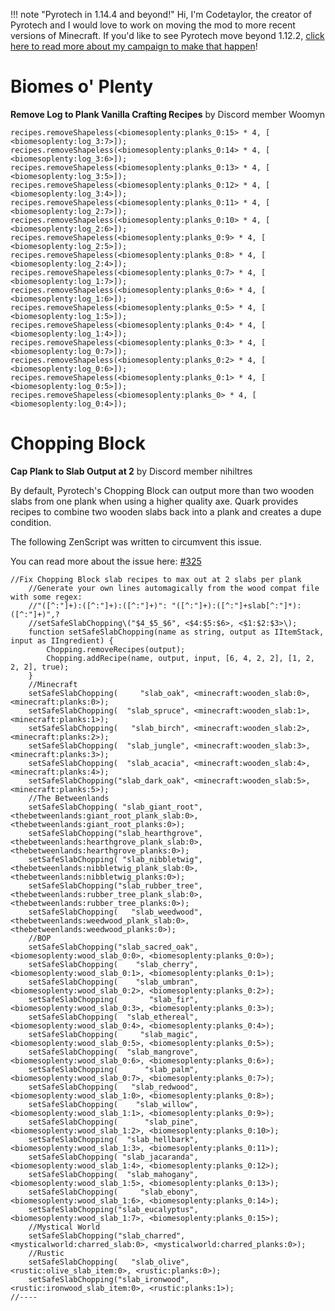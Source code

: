 !!! note "Pyrotech in 1.14.4 and beyond!"
    Hi, I'm Codetaylor, the creator of Pyrotech and I would love to work on moving the mod to more recent versions of Minecraft. If you'd like to see Pyrotech move beyond 1.12.2, [click here to read more about my campaign to make that happen](https://bit.ly/2KaxA3H)!

# Biomes o' Plenty

**Remove Log to Plank Vanilla Crafting Recipes**
by Discord member Woomyn

```zs
recipes.removeShapeless(<biomesoplenty:planks_0:15> * 4, [ <biomesoplenty:log_3:7>]);
recipes.removeShapeless(<biomesoplenty:planks_0:14> * 4, [ <biomesoplenty:log_3:6>]);
recipes.removeShapeless(<biomesoplenty:planks_0:13> * 4, [ <biomesoplenty:log_3:5>]);
recipes.removeShapeless(<biomesoplenty:planks_0:12> * 4, [ <biomesoplenty:log_3:4>]);
recipes.removeShapeless(<biomesoplenty:planks_0:11> * 4, [ <biomesoplenty:log_2:7>]);
recipes.removeShapeless(<biomesoplenty:planks_0:10> * 4, [ <biomesoplenty:log_2:6>]);
recipes.removeShapeless(<biomesoplenty:planks_0:9> * 4, [ <biomesoplenty:log_2:5>]);
recipes.removeShapeless(<biomesoplenty:planks_0:8> * 4, [ <biomesoplenty:log_2:4>]);
recipes.removeShapeless(<biomesoplenty:planks_0:7> * 4, [ <biomesoplenty:log_1:7>]);
recipes.removeShapeless(<biomesoplenty:planks_0:6> * 4, [ <biomesoplenty:log_1:6>]);
recipes.removeShapeless(<biomesoplenty:planks_0:5> * 4, [ <biomesoplenty:log_1:5>]);
recipes.removeShapeless(<biomesoplenty:planks_0:4> * 4, [ <biomesoplenty:log_1:4>]);
recipes.removeShapeless(<biomesoplenty:planks_0:3> * 4, [ <biomesoplenty:log_0:7>]);
recipes.removeShapeless(<biomesoplenty:planks_0:2> * 4, [ <biomesoplenty:log_0:6>]);
recipes.removeShapeless(<biomesoplenty:planks_0:1> * 4, [ <biomesoplenty:log_0:5>]);
recipes.removeShapeless(<biomesoplenty:planks_0> * 4, [ <biomesoplenty:log_0:4>]);
```

# Chopping Block

**Cap Plank to Slab Output at 2**
by Discord member nihiltres

By default, Pyrotech's Chopping Block can output more than two wooden slabs from one plank when using a higher quality axe. Quark provides recipes to combine two wooden slabs back into a plank and creates a dupe condition.

The following ZenScript was written to circumvent this issue.

You can read more about the issue here: [#325](https://github.com/codetaylor/pyrotech-1.12/issues/325) 

```zs
//Fix Chopping Block slab recipes to max out at 2 slabs per plank
	//Generate your own lines automagically from the wood compat file with some regex:
	//"([^:"]+):([^:"]+):([^:"]+)": "([^:"]+):([^:"]+slab[^:"]*):([^:"]+)",?
	//setSafeSlabChopping\("$4_$5_$6", <$4:$5:$6>, <$1:$2:$3>\);
	function setSafeSlabChopping(name as string, output as IItemStack, input as IIngredient) {
		Chopping.removeRecipes(output);
		Chopping.addRecipe(name, output, input, [6, 4, 2, 2], [1, 2, 2, 2], true);
	}
	//Minecraft
	setSafeSlabChopping(     "slab_oak", <minecraft:wooden_slab:0>, <minecraft:planks:0>);
	setSafeSlabChopping(  "slab_spruce", <minecraft:wooden_slab:1>, <minecraft:planks:1>);
	setSafeSlabChopping(   "slab_birch", <minecraft:wooden_slab:2>, <minecraft:planks:2>);
	setSafeSlabChopping(  "slab_jungle", <minecraft:wooden_slab:3>, <minecraft:planks:3>);
	setSafeSlabChopping(  "slab_acacia", <minecraft:wooden_slab:4>, <minecraft:planks:4>);
	setSafeSlabChopping("slab_dark_oak", <minecraft:wooden_slab:5>, <minecraft:planks:5>);
	//The Betweenlands
	setSafeSlabChopping( "slab_giant_root",  <thebetweenlands:giant_root_plank_slab:0>,  <thebetweenlands:giant_root_planks:0>);
	setSafeSlabChopping("slab_hearthgrove", <thebetweenlands:hearthgrove_plank_slab:0>, <thebetweenlands:hearthgrove_planks:0>);
	setSafeSlabChopping( "slab_nibbletwig",  <thebetweenlands:nibbletwig_plank_slab:0>,  <thebetweenlands:nibbletwig_planks:0>);
	setSafeSlabChopping("slab_rubber_tree", <thebetweenlands:rubber_tree_plank_slab:0>, <thebetweenlands:rubber_tree_planks:0>);
	setSafeSlabChopping(   "slab_weedwood",    <thebetweenlands:weedwood_plank_slab:0>,    <thebetweenlands:weedwood_planks:0>);
	//BOP
	setSafeSlabChopping("slab_sacred_oak", <biomesoplenty:wood_slab_0:0>, <biomesoplenty:planks_0:0>);
	setSafeSlabChopping(    "slab_cherry", <biomesoplenty:wood_slab_0:1>, <biomesoplenty:planks_0:1>);
	setSafeSlabChopping(    "slab_umbran", <biomesoplenty:wood_slab_0:2>, <biomesoplenty:planks_0:2>);
	setSafeSlabChopping(       "slab_fir", <biomesoplenty:wood_slab_0:3>, <biomesoplenty:planks_0:3>);
	setSafeSlabChopping(  "slab_ethereal", <biomesoplenty:wood_slab_0:4>, <biomesoplenty:planks_0:4>);
	setSafeSlabChopping(     "slab_magic", <biomesoplenty:wood_slab_0:5>, <biomesoplenty:planks_0:5>);
	setSafeSlabChopping(  "slab_mangrove", <biomesoplenty:wood_slab_0:6>, <biomesoplenty:planks_0:6>);
	setSafeSlabChopping(      "slab_palm", <biomesoplenty:wood_slab_0:7>, <biomesoplenty:planks_0:7>);
	setSafeSlabChopping(   "slab_redwood", <biomesoplenty:wood_slab_1:0>, <biomesoplenty:planks_0:8>);
	setSafeSlabChopping(    "slab_willow", <biomesoplenty:wood_slab_1:1>, <biomesoplenty:planks_0:9>);
	setSafeSlabChopping(      "slab_pine", <biomesoplenty:wood_slab_1:2>, <biomesoplenty:planks_0:10>);
	setSafeSlabChopping(  "slab_hellbark", <biomesoplenty:wood_slab_1:3>, <biomesoplenty:planks_0:11>);
	setSafeSlabChopping( "slab_jacaranda", <biomesoplenty:wood_slab_1:4>, <biomesoplenty:planks_0:12>);
	setSafeSlabChopping(  "slab_mahogany", <biomesoplenty:wood_slab_1:5>, <biomesoplenty:planks_0:13>);
	setSafeSlabChopping(     "slab_ebony", <biomesoplenty:wood_slab_1:6>, <biomesoplenty:planks_0:14>);
	setSafeSlabChopping("slab_eucalyptus", <biomesoplenty:wood_slab_1:7>, <biomesoplenty:planks_0:15>);
	//Mystical World
	setSafeSlabChopping("slab_charred", <mysticalworld:charred_slab:0>, <mysticalworld:charred_planks:0>);
	//Rustic
	setSafeSlabChopping(   "slab_olive",    <rustic:olive_slab_item:0>, <rustic:planks:0>);
	setSafeSlabChopping("slab_ironwood", <rustic:ironwood_slab_item:0>, <rustic:planks:1>);
//----
```